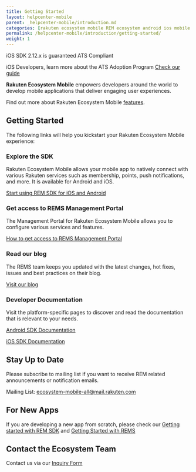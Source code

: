 ```yaml
---
title: Getting Started
layout: helpcenter-mobile
parent: _helpcenter-mobile/introduction.md
categories: [rakuten ecosystem mobile REM ecosystem android ios mobile native apps mobile apps]
permalink: /helpcenter-mobile/introduction/getting-started/
weight: 1
---
```


iOS SDK 2.12.x is guaranteed ATS Compliant

iOS Developers, learn more about the ATS Adoption Program [Check our guide](https://confluence.rakuten-it.com/confluence/display/HE)

**Rakuten Ecosystem Mobile** empowers developers around the world to develop mobile applications that deliver engaging user experiences.

Find out more about Rakuten Ecosystem Mobile [features](../../02_feautres).


## Getting Started 

The following links will help you kickstart your Rakuten Ecosystem Mobile experience:


### Explore the SDK 

Rakuten Ecosystem Mobile allows your mobile app to natively connect with various Rakuten services such as membership, points, push notifications, and more. It is available for Android and iOS.

[Start using REM SDK for iOS and Android](../04_getting_started_with_rem_sdk)

### Get access to REMS Management Portal

The Management Portal for Rakuten Ecosystem Mobile allows you to configure various services and features.

[How to get access to REMS  Management Portal](../05_getting_started_with_rems_portal)

### Read our blog

The REMS team keeps you updated with the latest changes, hot fixes, issues and best practices on their blog.

[Visit our blog](../../100_blog_posts)

### Developer Documentation

Visit the platform-specific pages to discover and read the documentation that is relevant to your needs.

[Android SDK Documentation](http://raksdtd.com/android-sdk/)

[iOS SDK Documentation](http://www.raksdtd.com/android/)

## Stay Up to Date

Please subscribe to mailing list if you want to receive REM related announcements or notification emails.

Mailing List:  [ecosystem-mobile-all@mail.rakuten.com](https://dlm.rakuten-it.com/mailing_lists/18712/subscribe_requests/invite)

## For New Apps

If you are developing a new app from scratch, please check our [ Getting started with REM SDK](../04_getting_started_with_rem_sdk) and [Getting Started with REMS](../05_getting_started_with_rems_portal)

## Contact the Ecosystem Team

Contact us via our [Inquiry Form](https://developers.rakuten.com/hc/en-us/requests/new?ticket_form_id=399907)